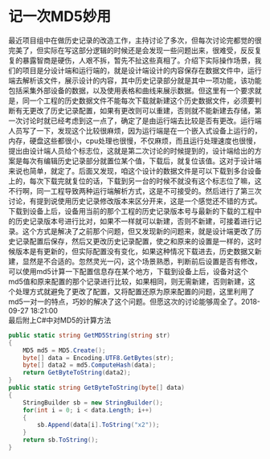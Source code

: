 # 记一次MD5妙用
最近项目组中在做历史记录的改造工作，主持讨论了多次，但每次讨论完都觉的很完美了，但实际在写这部分逻辑的时候还是会发现一些问题出来，很难受，反反复复的暴露智商是硬伤，人艰不拆，暂先不扯这些真相了。介绍下实际操作场景，我们的项目是分设计端和运行端的，就是设计端设计的内容保存在数据文件中，运行端去解析该文件，展示设计的内容，其中历史记录部分就是其中一项功能，该功能包括采集外部设备的数据，以及使用表格和曲线来展示数据。但这里有一个要求就是，同一个工程的历史数据文件不能每次下载就新建这个历史数据文件，必须要判断有无更改了历史记录配置，如果有更改则可以重建，否则就不能新建去存储，第一次讨论时就已经考虑到这一点了，确定了是由运行端去比较是否有更改。运行端人员写了一下，发现这个比较很麻烦，因为运行端是在一个嵌入式设备上运行的，内存，硬盘这些都很小，cpu处理也很慢，不仅麻烦，而且运行处理速度也很慢，提出由设计端人员给个标志位，这就是第二次讨论的时候提到的，设计端给出的方案是每次有编辑历史记录部分就置位某个值，下载后，就复位该值。这对于设计端来说也简单，就定了。后面又发现，咱这个设计的数据文件是可以下载到多台设备上的，每次下载完就复位的话，下载到另一台的时候不就没有这个标志位了嘛，这不行啊，同一工程导致两种运行端解析方式，这是不可接受的。然后进行了第三次讨论，有提到说使用历史记录修改版本来区分开来，这是一个感觉还不错的方式。下载到设备上后，设备用当前的那个工程的历史记录版本号与最新的下载的工程中的历史记录版本号进行比对，如果不一样就可以新建，否则不新建，可接着进行记录。这个方式是解决了之前那个问题，但又发现新的问题来，就是设计端更改了历史记录配置后保存，然后又更改历史记录配置，使之和原来的设置是一样的，这时候版本是有更新的，但实际配置没有变化，如果这种情况下载进去，历史数据又新建，显然是不合适的。忽然灵光一闪，这个场景熟悉，判断前后设置是否有修改，可以使用md5计算一下配置信息存在某个地方，下载到设备上后，设备对这个md5值和原来配置的那个记录进行比较，如果相同，则无需新建，否则新建，这个处理方式就避免了更改了配置，又将配置还原为原来配置的问题，这里利用了md5一对一的特点，巧妙的解决了这个问题。但愿这次的讨论能够周全了。2018-09-27 18:21:00  
最后附上C#中对MD5的计算方法
```C#
public static string GetMD5String(string str)
{
    MD5 md5 = MD5.Create();
    byte[] data = Encoding.UTF8.GetBytes(str);
    byte[] data2 = md5.ComputeHash(data);
    return GetByteToString(data2);
}
public static string GetByteToString(byte[] data)
{
    StringBuilder sb = new StringBuilder();
    for(int i = 0; i < data.Length; i++)
    {
        sb.Append(data[i].ToString("x2"));
    }
    return sb.ToString();
}
```